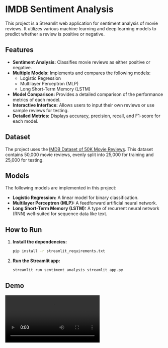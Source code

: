 # IMDB Sentiment Analysis

This project is a Streamlit web application for sentiment analysis of movie reviews. It utilizes various machine learning and deep learning models to predict whether a review is positive or negative.

## Features

*   **Sentiment Analysis:** Classifies movie reviews as either positive or negative.
*   **Multiple Models:** Implements and compares the following models:
    *   Logistic Regression
    *   Multilayer Perceptron (MLP)
    *   Long Short-Term Memory (LSTM)
*   **Model Comparison:** Provides a detailed comparison of the performance metrics of each model.
*   **Interactive Interface:** Allows users to input their own reviews or use sample reviews for testing.
*   **Detailed Metrics:** Displays accuracy, precision, recall, and F1-score for each model.

## Dataset

The project uses the [IMDB Dataset of 50K Movie Reviews](https://www.kaggle.com/datasets/lakshmi25npathi/imdb-dataset-of-50k-movie-reviews). This dataset contains 50,000 movie reviews, evenly split into 25,000 for training and 25,000 for testing.

## Models

The following models are implemented in this project:

*   **Logistic Regression:** A linear model for binary classification.
*   **Multilayer Perceptron (MLP):** A feedforward artificial neural network.
*   **Long Short-Term Memory (LSTM):** A type of recurrent neural network (RNN) well-suited for sequence data like text.

## How to Run

1.  **Install the dependencies:**
    ```bash
    pip install -r streamlit_requirements.txt
    ```
2.  **Run the Streamlit app:**
    ```bash
    streamlit run sentiment_analysis_streamlit_app.py
    ```

## Demo
<video src="Demo%20Video/IMDB%20Sentiment%20Analysis.mp4)" controls title="Demo Video"></video>
